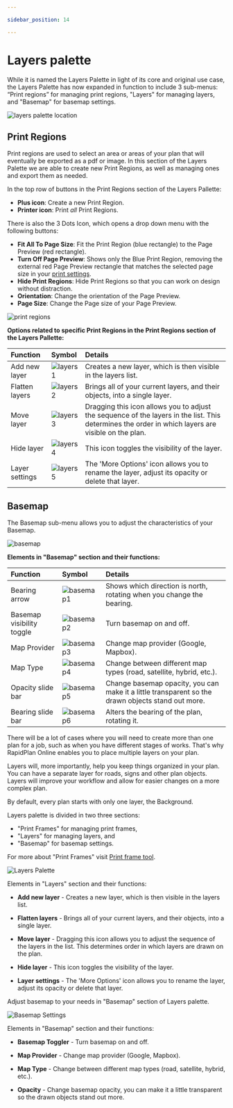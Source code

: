 ```yaml
---

sidebar_position: 14

---
```

# Layers palette

While it is named the Layers Palette in light of its core and original use case, the Layers Palette has now expanded in function to include 3 sub-menus:
“Print regions” for managing print regions,
"Layers" for managing layers, and
"Basemap" for basemap settings.

![layers palette location](./Assets/layers-palette.jpg)

## Print Regions

Print regions are used to select an area or areas of your plan that will eventually be exported as a pdf or image. In this section of the Layers Palette we are able to create new Print Regions, as well as managing ones and export them as needed.

In the top row of buttons in the Print Regions section of the Layers Pallette:

- **Plus icon**: Create a new Print Region.
- **Printer icon**: Print *all* Print Regions.

There is also the 3 Dots Icon, which opens a drop down menu with the following buttons:

- **Fit All To Page Size**: Fit the Print Region (blue rectangle) to the Page Preview (red rectangle).
- **Turn Off Page Preview**: Shows only the Blue Print Region, removing the external red Page Preview rectangle that matches the selected page size in your [print settings](/rapid-online/9.%20Printing%20and%20Exporting/).
- **Hide Print Regions**: Hide Print Regions so that you can work on design without distraction.
- **Orientation**: Change the orientation of the Page Preview.
- **Page Size**: Change the Page size of your Page Preview.

![print regions](./Assets/print-regions-palette.jpg)

**Options related to specific Print Regions in the Print Regions section of the Layers Pallette:**

| **Function** | **Symbol** | **Details**|
| :------------------ | :----------------- |:---------------|
|Add new layer |![layers1](./Assets/layers1.jpg) | Creates a new layer, which is then visible in the layers list. |
|Flatten layers |![layers2](./Assets/layers2.jpg) | Brings all of your current layers, and their objects, into a single layer. |
|Move layer |![layers3](./Assets/layers3.jpg) |Dragging this icon allows you to adjust the sequence of the layers in the list. This determines the order in which layers are visible on the plan.  |
|Hide layer  |![layers4](./Assets/layers4.jpg) |This icon toggles the visibility of the layer.  |
|Layer settings  |![layers5](./Assets/layers5.jpg) | The 'More Options' icon allows you to rename the layer, adjust its opacity or delete that layer. |

## Basemap

The Basemap sub-menu allows you to adjust the characteristics of your Basemap.

![basemap](./Assets/basemap.jpg)

**Elements in "Basemap" section and their functions:**

| **Function** | **Symbol** | **Details**|
| :------------------ | :----------------- |:---------------|
| Bearing arrow  |![basemap1](./Assets/basemap1.jpg)  | Shows which direction is north, rotating when you change the bearing.  |
| Basemap visibility toggle  |![basemap2](./Assets/basemap2.jpg)  | Turn basemap on and off. |
| Map Provider  |![basemap3](./Assets/basemap3.jpg)  | Change map provider (Google, Mapbox). |
| Map Type  |![basemap4](./Assets/basemap4.jpg)  | Change between different map types (road, satellite, hybrid, etc.). |
| Opacity slide bar  |![basemap5](./Assets/basemap5.jpg)  | Change basemap opacity, you can make it a little transparent so the drawn objects stand out more. |
| Bearing slide bar |![basemap6](./Assets/basemap6.jpg)  | Alters the bearing of the plan, rotating it. |



































There will be a lot of cases where you will need to create more than one plan for a job, such as when you have different stages of works. That's why RapidPlan Online enables you to place multiple layers on your plan.

Layers will, more importantly, help you keep things organized in your plan. You can have a separate layer for roads, signs and other plan objects. Layers will improve your workflow and allow for easier changes on a more complex plan.

By default, every plan starts with only one layer, the Background.

Layers palette is divided in two three sections:

- "Print Frames" for managing print frames,
- "Layers" for managing layers, and
- "Basemap" for basemap settings.

For more about "Print Frames" visit [Print frame tool](./Print%20frame%20tool.md).

![Layers Palette](./Assets/Layers_Palette.png)

Elements in "Layers" section and their functions:

- **Add new layer** - Creates a new layer, which is then visible in the layers list.
  
- **Flatten layers** - Brings all of your current layers, and their objects, into a single layer.
  
- **Move layer** - Dragging this icon allows you to adjust the sequence of the layers in the list. This determines order in which layers are drawn on the plan.
  
- **Hide layer** - This icon toggles the visibility of the layer.
  
- **Layer settings** - The 'More Options' icon allows you to rename the layer, adjust its opacity or delete that layer.

Adjust basemap to your needs in "Basemap" section of Layers palette.

![Basemap Settings](./Assets/Basemap_Settings.png)

Elements in "Basemap" section and their functions:

- **Basemap Toggler** - Turn basemap on and off.
  
- **Map Provider** - Change map provider (Google, Mapbox).
  
- **Map Type** - Change between different map types (road, satellite, hybrid, etc.).
  
- **Opacity** - Change basemap opacity, you can make it a little transparent so the drawn objects stand out more.
